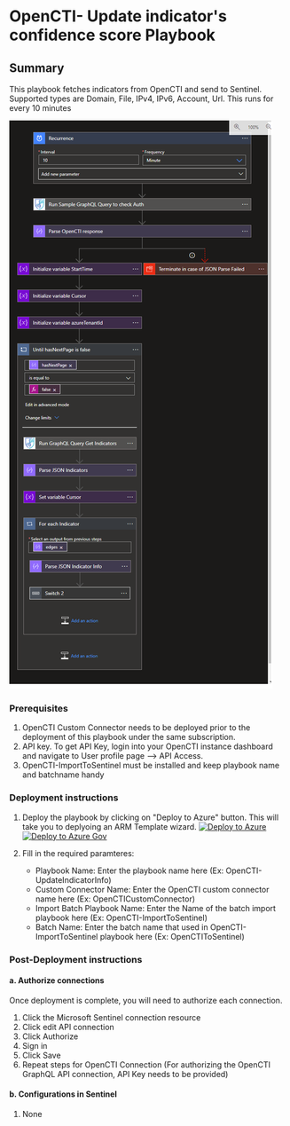 # OpenCTI- Update indicator's confidence score Playbook
 ## Summary
 This playbook fetches indicators from OpenCTI and send to Sentinel. Supported types are Domain, File, IPv4, IPv6, Account, Url.  This runs for every 10 minutes
 
![Playbook Designer view](./images/ImportToSentinel.png)<br>

### Prerequisites 
1. OpenCTI Custom Connector needs to be deployed prior to the deployment of this playbook under the same subscription.
2. API key. To get API Key, login into your OpenCTI instance dashboard and navigate to User profile page --> API Access.
3. OpenCTI-ImportToSentinel must be installed and keep playbook name and batchname handy

### Deployment instructions 
1. Deploy the playbook by clicking on "Deploy to Azure" button. This will take you to deplyoing an ARM Template wizard.
[![Deploy to Azure](https://aka.ms/deploytoazurebutton)](https://portal.azure.com/#create/Microsoft.Template/uri/https%3A%2F%2Fraw.githubusercontent.com%2FAzure%2FAzure-Sentinel%2Fmaster%2FSolutions%2FOpenCTI%2FPlaybooks%2FOpenCTIPlaybooks%2FOpenCTI-GetIndicatorsStream%2Fazuredeploy.json)
[![Deploy to Azure Gov](https://aka.ms/deploytoazuregovbutton)](https://portal.azure.us/#create/Microsoft.Template/uri/https%3A%2F%2Fraw.githubusercontent.com%2FAzure%2FAzure-Sentinel%2Fmaster%2FSolutions%2FOpenCTI%2FPlaybooks%2F%2FOpenCTIPlaybooks%2FOpenCTI-GetIndicatorsStream%2Fazuredeploy.json)

2. Fill in the required paramteres:
    * Playbook Name: Enter the playbook name here (Ex: OpenCTI-UpdateIndicatorInfo)
    * Custom Connector Name: Enter the OpenCTI custom connector name here (Ex: OpenCTICustomConnector)
    * Import Batch Playbook Name: Enter the Name of the batch import playbook here (Ex: OpenCTI-ImportToSentinel)
    * Batch Name: Enter the batch name that used in OpenCTI-ImportToSentinel playbook here (Ex: OpenCTIToSentinel)
    
### Post-Deployment instructions 
#### a. Authorize connections
Once deployment is complete, you will need to authorize each connection.
1.	Click the Microsoft Sentinel connection resource
2.	Click edit API connection
3.	Click Authorize
4.	Sign in
5.	Click Save
6.	Repeat steps for OpenCTI Connection (For authorizing the OpenCTI GraphQL API connection, API Key needs to be provided)
#### b. Configurations in Sentinel
1. None


